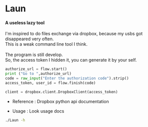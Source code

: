 # Laun
#### A useless lazy tool

I'm inspired to do files exchange via dropbox, because my usbs got disappeared very often.</br>
This is a weak command line tool I think.</br>
</br>
The program is still develop.</br>
So, the access token I hidden it,  you can generate it by your self.</br>

```Python
authorize_url = flow.start()
print ("Go to ",authorize_url)
code = raw_input("Enter the authorization code").strip()
access_token, user_id = flow.finish(code)

client = dropbox.client.DropboxClient(access_token)

```

* Reference : Dropbox python api documentation

* Usage : Look usage docs

```Bash
./Laun -h 
```
